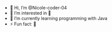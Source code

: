 - 👋 Hi, I’m @Nicole-coder-04
- 👀 I’m interested in 👀
- 🌱 I’m currently learning programming with Java
- ⚡ Fun fact: 👀

<!---
Nicole-coder-04/Nicole-coder-04 is a ✨ special ✨ repository because its `README.md` (this file) appears on your GitHub profile.
You can click the Preview link to take a look at your changes.
--->
